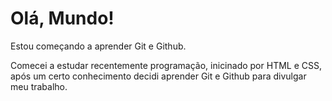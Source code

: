 # Olá, Mundo!

 Estou começando a aprender Git e Github.
 
 Comecei a estudar recentemente programação, inicinado por HTML e CSS, após um certo conhecimento decidi aprender Git e Github para divulgar meu trabalho.
